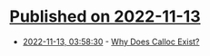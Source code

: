 # [Published on 2022-11-13](index.md)

* [2022-11-13, 03:58:30](https://news.ycombinator.com/item?id=33579884) - [Why Does Calloc Exist?](https://vorpus.org/blog/why-does-calloc-exist/)
